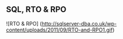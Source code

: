 ## SQL, RTO & RPO

![RTO & RPO] (http://sqlserver-dba.co.uk/wp-content/uploads/2011/09/RTO-and-RPO1.gif)
